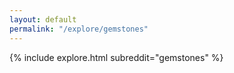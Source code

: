 ```yaml
---
layout: default
permalink: "/explore/gemstones"
---
```


<link rel="stylesheet" type="text/css" href="/static/css/explore.css">
{% include explore.html subreddit="gemstones" %}
